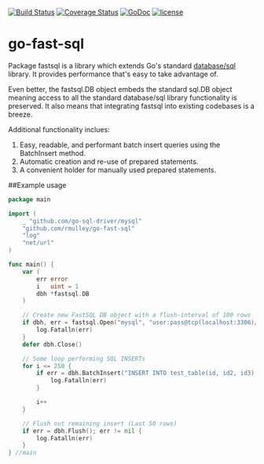 [![Build Status](https://travis-ci.org/rmulley/go-fast-sql.png)](https://travis-ci.org/rmulley/go-fast-sql)
[![Coverage Status](https://coveralls.io/repos/rmulley/go-fast-sql/badge.svg?branch=master)](https://coveralls.io/r/rmulley/go-fast-sql?branch=master)
[![GoDoc](https://godoc.org/github.com/rmulley/go-fast-sql?status.svg)](https://godoc.org/github.com/rmulley/go-fast-sql)
[![license](http://img.shields.io/badge/license-MIT-red.svg?style=flat)](https://raw.githubusercontent.com/rmulley/go-fast-sql/master/LICENSE)
# go-fast-sql
Package fastsql is a library which extends Go's standard [database/sql](https://golang.org/pkg/database/sql/) library.  It provides performance that's easy to take advantage of.

Even better, the fastsql.DB object embeds the standard sql.DB object meaning access to all the standard database/sql library functionality is preserved.  It also means that integrating fastsql into existing codebases is a breeze.

Additional functionality inclues:
  1. Easy, readable, and performant batch insert queries using the BatchInsert method.
  2. Automatic creation and re-use of prepared statements.
  3. A convenient holder for manually used prepared statements.

##Example usage

```go
package main

import (
	_ "github.com/go-sql-driver/mysql"
	"github.com/rmulley/go-fast-sql"
	"log"
	"net/url"
)

func main() {
	var (
		err error
		i   uint = 1
		dbh *fastsql.DB
	)

	// Create new FastSQL DB object with a flush-interval of 100 rows
	if dbh, err = fastsql.Open("mysql", "user:pass@tcp(localhost:3306)/db_name?"+url.QueryEscape("charset=utf8mb4,utf8&loc=America/New_York"), 100); err != nil {
		log.Fatalln(err)
	}
	defer dbh.Close()

	// Some loop performing SQL INSERTs
	for i <= 250 {
		if err = dbh.BatchInsert("INSERT INTO test_table(id, id2, id3) VALUES(?, ?, ?);", i, i + 1, i + 2); err != nil {
			log.Fatalln(err)
		}

		i++
	}

	// Flush out remaining insert (Last 50 rows)
	if err = dbh.Flush(); err != nil {
		log.Fatalln(err)
	}
} //main
```
